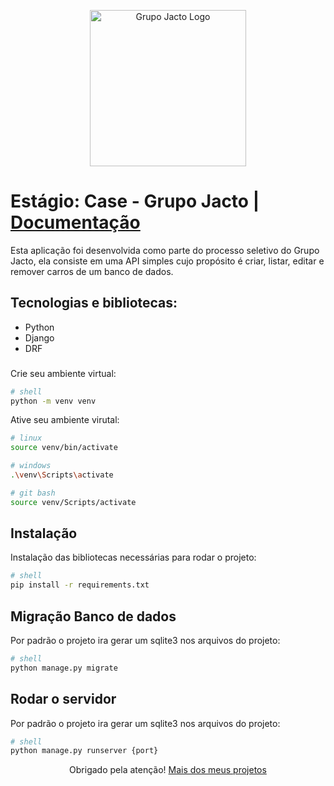 <p align="center">
  <a href="https://www.grupojacto.com.br/" target="blank"><img src="https://yt3.googleusercontent.com/A1ZKD7DaizCjDtbJ83-f9c0A9rcokgR0GOlMhg9LK5vljUc4X2qEGO19m9D90tz3sIAbFuQIaQ=s900-c-k-c0x00ffffff-no-rj" width="250" alt="Grupo Jacto Logo" /></a>
</p>

# Estágio: Case - Grupo Jacto | [Documentação](https://github.com/stevalves/m6sp2-back/blob/main/DOC.md)


Esta aplicação foi desenvolvida como parte do processo seletivo do Grupo Jacto, ela consiste em uma API simples cujo propósito é criar, listar, editar e remover carros de um banco de dados.

## **Tecnologias e bibliotecas**:
* Python
* Django
* DRF

###

Crie seu ambiente virtual:

```bash
# shell
python -m venv venv
```

Ative seu ambiente virutal:

```bash
# linux
source venv/bin/activate

# windows
.\venv\Scripts\activate

# git bash
source venv/Scripts/activate
```

## Instalação

Instalação das bibliotecas necessárias para rodar o projeto:

```bash
# shell
pip install -r requirements.txt
```
## Migração Banco de dados

Por padrão o projeto ira gerar um sqlite3 nos arquivos do projeto:

```bash
# shell
python manage.py migrate
```
## Rodar o servidor

Por padrão o projeto ira gerar um sqlite3 nos arquivos do projeto:

```bash
# shell
python manage.py runserver {port}
```

<p align="center">Obrigado pela atenção! <a href="https://owl-tau.vercel.app/" target="blank">Mais dos meus projetos</a></p> 
